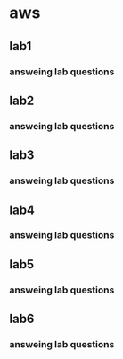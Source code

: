 # aws
## lab1
### answeing lab questions  


 ## lab2
 ### answeing lab questions
 
 
  ## lab3
 ### answeing lab questions  
 
  ## lab4
 ### answeing lab questions
 
  ## lab5
 ### answeing lab questions  
 
 
  ## lab6
 ### answeing lab questions  
